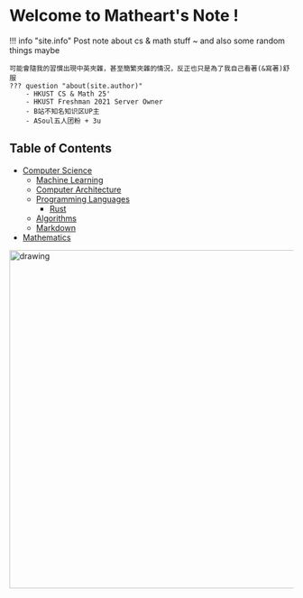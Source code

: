 # Welcome to Matheart's Note !
!!! info "site.info"
    Post note about cs & math stuff ~ and also some random things maybe

    可能會隨我的習慣出現中英夾雜，甚至簡繁夾雜的情況，反正也只是為了我自己看著(&寫著)舒服
    ??? question "about(site.author)"
        - HKUST CS & Math 25'
        - HKUST Freshman 2021 Server Owner
        - B站不知名知识区UP主
        - ASoul五人团粉 + 3u

## Table of Contents
- [Computer Science](cs)
    - [Machine Learning](cs/ml)
    - [Computer Architecture](cs/archi)
    - [Programming Languages](cs/pl)
        - [Rust](cs/pl/rust)
    - [Algorithms](cs/algo)
    - [Markdown](cs/markdown)
- [Mathematics](math)

<img src="assets/asoul-carol.png" alt="drawing" width="600"/>